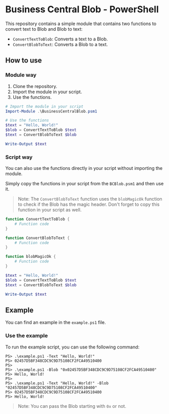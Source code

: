 # Business Central Blob - PowerShell

This repository contains a simple module that contains two functions to convert text to Blob and Blob to text:

- `ConvertTextToBlob`: Converts a text to a Blob.
- `ConvertBlobToText`: Converts a Blob to a text.

## How to use

### Module way

1. Clone the repository.
2. Import the module in your script.
3. Use the functions.

```powershell
# Import the module in your script
Import-Module .\BusinessCentralBlob.psm1

# Use the functions
$text = "Hello, World!"
$blob = ConvertTextToBlob $text
$text = ConvertBlobToText $blob

Write-Output $text
```

### Script way

You can also use the functions directly in your script without importing the module.

Simply copy the functions in your script from the `BCBlob.psm1` and then use it.

> Note: The `ConvertBlobToText` function uses the `blobMagicOk` function to check if the Blob has the magic header. Don't forget to copy this function in your script as well.

```powershell
function ConvertTextToBlob {
	# Function code
}

function ConvertBlobToText {
	# Function code
}

function blobMagicOk {
	# Function code
}

$text = "Hello, World!"
$blob = ConvertTextToBlob $text
$text = ConvertBlobToText $blob

Write-Output $text
```

## Example

You can find an example in the `example.ps1` file.

### Use the example

To run the example script, you can use the following command:

```
PS> .\example.ps1 -Text "Hello, World!"
PS> 02457D5BF348CDC9C9D75108CF2FCA49510400
PS>
PS> .\example.ps1 -Blob "0x02457D5BF348CDC9C9D75108CF2FCA49510400"
PS> Hello, World!
PS>
PS> .\example.ps1 -Text "Hello, World!" -Blob "02457D5BF348CDC9C9D75108CF2FCA49510400"
PS> 02457D5BF348CDC9C9D75108CF2FCA49510400
PS> Hello, World!
```

> Note: You can pass the Blob starting with `0x` or not.
